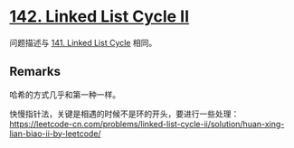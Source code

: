 # [142. Linked List Cycle II](https://leetcode.com/problems/linked-list-cycle-ii/)

问题描述与 [141. Linked List Cycle](../141.linked-list-cycle) 相同。

## Remarks

哈希的方式几乎和第一种一样。

快慢指针法，关键是相遇的时候不是环的开头，要进行一些处理：https://leetcode-cn.com/problems/linked-list-cycle-ii/solution/huan-xing-lian-biao-ii-by-leetcode/
